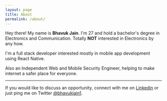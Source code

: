 ```yaml
---
layout: page
title: About
permalink: /about/
---
```


Hey there! My name is **Bhavuk Jain**. I'm 27 and hold a bachelor's degree in Electronics and Communication.
Totally **NOT** interested in Electronics by any how.

I'm a full stack developer interested mostly in mobile app development using React Native.

Also an Independent Web and Mobile Security Engineer, helping to make internet a safer place for everyone.

---



If you would like to discuss an opportunity, connect with me on [Linkedin](https://www.linkedin.com/in/bhavukjain1/) or just ping me on Twitter [@bhavukjain1](https://twitter.com/bhavukjain1).








